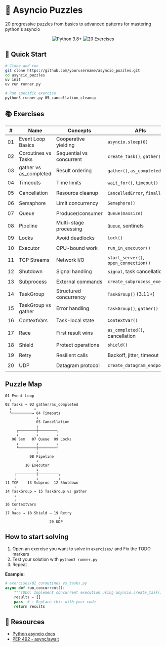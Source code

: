 # 🐍 Asyncio Puzzles

20 progressive puzzles from basics to advanced patterns for mastering python's asyncio
<p align="center">
  <img src="https://img.shields.io/badge/Python-3.8%2B-blue" alt="Python 3.8+">
  <img src="https://img.shields.io/badge/exercises-20-green" alt="20 Exercises">
</p>

## 🚀 Quick Start

```bash
# Clone and run
git clone https://github.com/yourusername/asyncio_puzzles.git
cd asyncio_puzzles
uv init
uv run runner.py

# Run specific exercise
python3 runner.py 05_cancellation_cleanup
```

## 📚 Exercises

| # | Name | Concepts | APIs | Difficulty |
|---|------|----------|------|------------|
| 01 | Event Loop Basics | Cooperative yielding | `asyncio.sleep(0)` | ⭐ |
| 02 | Coroutines vs Tasks | Sequential vs concurrent | `create_task()`, `gather()` | ⭐ |
| 03 | gather vs as_completed | Result ordering | `gather()`, `as_completed()` | ⭐ |
| 04 | Timeouts | Time limits | `wait_for()`, `timeout()` | ⭐⭐ |
| 05 | Cancellation | Resource cleanup | `CancelledError`, `finally` | ⭐⭐ |
| 06 | Semaphore | Limit concurrency | `Semaphore()` | ⭐⭐ |
| 07 | Queue | Producer/consumer | `Queue(maxsize)` | ⭐⭐ |
| 08 | Pipeline | Multi-stage processing | `Queue`, sentinels | ⭐⭐⭐ |
| 09 | Locks | Avoid deadlocks | `Lock()` | ⭐⭐⭐ |
| 10 | Executor | CPU-bound work | `run_in_executor()` | ⭐⭐⭐ |
| 11 | TCP Streams | Network I/O | `start_server()`, `open_connection()` | ⭐⭐⭐ |
| 12 | Shutdown | Signal handling | `signal`, task cancellation | ⭐⭐⭐ |
| 13 | Subprocess | External commands | `create_subprocess_exec()` | ⭐⭐⭐ |
| 14 | TaskGroup | Structured concurrency | `TaskGroup()` (3.11+) | ⭐⭐⭐⭐ |
| 15 | TaskGroup vs gather | Error handling | `TaskGroup()`, `gather()` | ⭐⭐⭐⭐ |
| 16 | ContextVars | Task-local state | `ContextVar()` | ⭐⭐⭐⭐ |
| 17 | Race | First result wins | `as_completed()`, cancellation | ⭐⭐⭐⭐ |
| 18 | Shield | Protect operations | `shield()` | ⭐⭐⭐⭐⭐ |
| 19 | Retry | Resilient calls | Backoff, jitter, timeout | ⭐⭐⭐⭐⭐ |
| 20 | UDP | Datagram protocol | `create_datagram_endpoint()` | ⭐⭐⭐⭐⭐ |

## Puzzle Map

```
01 Event Loop
  ↓
02 Tasks → 03 gather/as_completed
  ↓          ↓
  └─────────→ 04 Timeouts
              ↓
              05 Cancellation
              ↓
     ┌────────┼────────┐
     ↓        ↓        ↓
   06 Sem   07 Queue  09 Locks
     ↓        ↓        ↓
     └────────┼────────┘
              ↓
           08 Pipeline
              ↓
         10 Executor
              ↓
    ┌─────────┼─────────┐
    ↓         ↓         ↓
11 TCP    13 Subproc  12 Shutdown
    ↓
14 TaskGroup → 15 TaskGroup vs gather
    ↓
    ↓
16 ContextVars
    ↓
17 Race → 18 Shield → 19 Retry
                        ↓
                    20 UDP
```

## How to start solving

1. Open an exercise you want to solve in `exercises/` and Fix the TODO markers
2. Test your solution with `python3 runner.py`
3. Repeat

**Example:**
```python
# exercises/02_coroutines_vs_tasks.py
async def run_concurrent():
    """TODO: Implement concurrent execution using asyncio.create_task()"""
    results = []
    pass  # ← Replace this with your code
    return results
```

## 📖 Resources

- [Python asyncio docs](https://docs.python.org/3/library/asyncio.html)
- [PEP 492 - async/await](https://www.python.org/dev/peps/pep-0492/)